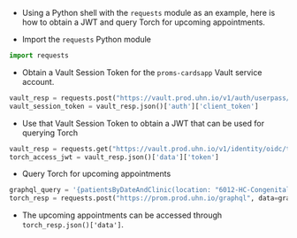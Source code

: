 - Using a Python shell with the `requests` module as an example, here is
how to obtain a JWT and query Torch for upcoming appointments.

- Import the `requests` Python module

```python
import requests
```

- Obtain a Vault Session Token for the `proms-cardsapp` Vault service account.

```python
vault_resp = requests.post("https://vault.prod.uhn.io/v1/auth/userpass/login/prom-cardsapp", json={"password":"PASSWORD-FOR-VAULT-SERVICE-ACCOUNT"})
vault_session_token = vault_resp.json()['auth']['client_token']
```

- Use that Vault Session Token to obtain a JWT that can be used for querying Torch

```python
vault_resp = requests.get("https://vault.prod.uhn.io/v1/identity/oidc/token/proms-role", headers={"X-Vault-Token": vault_session_token})
torch_access_jwt = vault_resp.json()['data']['token']
```

- Query Torch for upcoming appointments

```python
graphql_query = '{patientsByDateAndClinic(location: "6012-HC-Congenital Cardiac", start: "2022-04-25", end: "2022-04-28") {fhirID mrn name {given family} appointments {fhirID time location participants{role physician {name {given family} eID}}}}}'
torch_resp = requests.post("https://prom.prod.uhn.io/graphql", data=graphql_query, headers={"Content-Type": "application/graphql", "Authorization": "Bearer " + torch_access_jwt})
```

- The upcoming appointments can be accessed through `torch_resp.json()['data']`.
